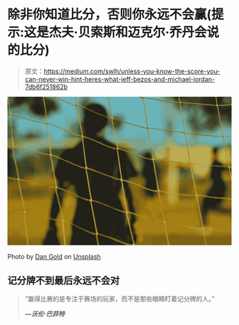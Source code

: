# 除非你知道比分，否则你永远不会赢(提示:这是杰夫·贝索斯和迈克尔·乔丹会说的比分)

> 原文：<https://medium.com/swlh/unless-you-know-the-score-you-can-never-win-hint-heres-what-jeff-bezos-and-michael-jordan-7db6f251862b>

![](img/26a028d9094cf2bbfd9202a9470b5ade.png)

Photo by [Dan Gold](https://unsplash.com/photos/-nY0KBNXhhU?utm_source=unsplash&utm_medium=referral&utm_content=creditCopyText) on [Unsplash](https://unsplash.com/?utm_source=unsplash&utm_medium=referral&utm_content=creditCopyText)

## 记分牌不到最后永远不会对

> “赢得比赛的是专注于赛场的玩家，而不是那些眼睛盯着记分牌的人。”
> 
> ***—沃伦·巴菲特***